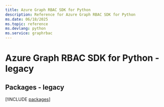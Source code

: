 ```yaml
---
title: Azure Graph RBAC SDK for Python
description: Reference for Azure Graph RBAC SDK for Python
ms.date: 06/18/2025
ms.topic: reference
ms.devlang: python
ms.service: graphrbac
---
```

# Azure Graph RBAC SDK for Python - legacy
## Packages - legacy
[!INCLUDE [packages](graph-rbac-index.md)]